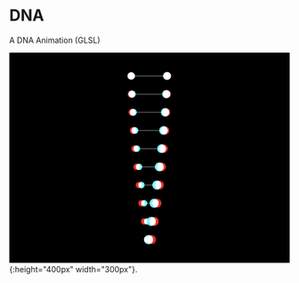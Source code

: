 # DNA

A DNA Animation (GLSL)

![gif](https://github.com/HaijianLiu/dna-glsl/blob/master/DNA%402x.gif){:height="400px" width="300px"}.
